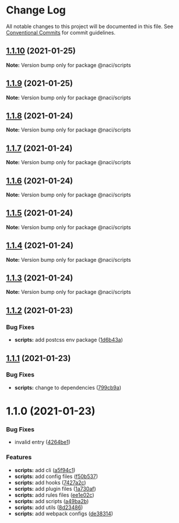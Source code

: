 # Change Log

All notable changes to this project will be documented in this file.
See [Conventional Commits](https://conventionalcommits.org) for commit guidelines.

## [1.1.10](https://github.com/NaciAkce/frontend/compare/@naci/scripts@1.1.9...@naci/scripts@1.1.10) (2021-01-25)

**Note:** Version bump only for package @naci/scripts

## [1.1.9](https://github.com/NaciAkce/frontend/compare/@naci/scripts@1.1.8...@naci/scripts@1.1.9) (2021-01-25)

**Note:** Version bump only for package @naci/scripts

## [1.1.8](https://github.com/NaciAkce/frontend/compare/@naci/scripts@1.1.7...@naci/scripts@1.1.8) (2021-01-24)

**Note:** Version bump only for package @naci/scripts

## [1.1.7](https://github.com/NaciAkce/frontend/compare/@naci/scripts@1.1.6...@naci/scripts@1.1.7) (2021-01-24)

**Note:** Version bump only for package @naci/scripts

## [1.1.6](https://github.com/NaciAkce/frontend/compare/@naci/scripts@1.1.5...@naci/scripts@1.1.6) (2021-01-24)

**Note:** Version bump only for package @naci/scripts

## [1.1.5](https://github.com/NaciAkce/frontend/compare/@naci/scripts@1.1.4...@naci/scripts@1.1.5) (2021-01-24)

**Note:** Version bump only for package @naci/scripts

## [1.1.4](https://github.com/NaciAkce/frontend/compare/@naci/scripts@1.1.2...@naci/scripts@1.1.4) (2021-01-24)

**Note:** Version bump only for package @naci/scripts

## [1.1.3](https://github.com/NaciAkce/frontend/compare/@naci/scripts@1.1.2...@naci/scripts@1.1.3) (2021-01-24)

**Note:** Version bump only for package @naci/scripts

## [1.1.2](https://github.com/NaciAkce/frontend/compare/@naci/scripts@1.1.1...@naci/scripts@1.1.2) (2021-01-23)

### Bug Fixes

-   **scripts:** add postcss env package ([1d6b43a](https://github.com/NaciAkce/frontend/commit/1d6b43ad690496cd28e993bd2f5b0e4e2f2687ef))

## [1.1.1](https://github.com/NaciAkce/frontend/compare/@naci/scripts@1.1.0...@naci/scripts@1.1.1) (2021-01-23)

### Bug Fixes

-   **scripts:** change to dependencies ([799cb9a](https://github.com/NaciAkce/frontend/commit/799cb9ad9a15c6fbc4dc1d65b311a4ef5a47fe0f))

# 1.1.0 (2021-01-23)

### Bug Fixes

-   invalid entry ([4264be1](https://github.com/NaciAkce/frontend/commit/4264be101c24fc1607a5e2e075f5fa4002b5c205))

### Features

-   **scripts:** add cli ([a5f94c1](https://github.com/NaciAkce/frontend/commit/a5f94c120439d01dfa557a711fb1cc29d6eb1b14))
-   **scripts:** add config files ([f50b537](https://github.com/NaciAkce/frontend/commit/f50b537cd7caae24b146e6bdf0aed236e9ba693b))
-   **scripts:** add hooks ([7427a2c](https://github.com/NaciAkce/frontend/commit/7427a2c2e79019249421af0d57084b4215eef441))
-   **scripts:** add plugin files ([1a730af](https://github.com/NaciAkce/frontend/commit/1a730afe6d3eaaf86d3e7a01652362a6ef4e48f7))
-   **scripts:** add rules files ([ee1e02c](https://github.com/NaciAkce/frontend/commit/ee1e02c6176e587481126b99d427fe7ccb77a3ad))
-   **scripts:** add scripts ([a49ba2b](https://github.com/NaciAkce/frontend/commit/a49ba2b4af3751791a71179b89c4fded496a6c95))
-   **scripts:** add utils ([8d23486](https://github.com/NaciAkce/frontend/commit/8d23486bf0281de15bfbf8f2407686b55d18c182))
-   **scripts:** add webpack configs ([de38314](https://github.com/NaciAkce/frontend/commit/de38314265bb81ef0d858d139b44d2a59af5334e))
